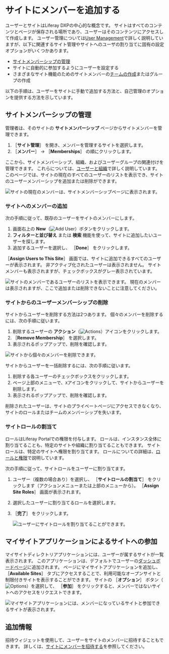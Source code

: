# サイトにメンバーを追加する

ユーザーとサイトはLiferay DXPの中心的な概念です。 サイトはすべてのコンテンツとページが保存される場所であり、ユーザーはそのコンテンツにアクセスして作成します。 ユーザー管理については[User Management](../../../users-and-permissions.md)で詳しく説明していますが、以下に関連するサイト管理やサイトへのユーザの割り当てに固有の設定オプションがいくつかあります。

* [サイトメンバーシップの管理](#managing-site-membership)
* サイトに自動的に参加するようにユーザーを設定する
* さまざまなサイト機能のためのサイトメンバーの[チームの作成](./creating-teams-for-sites.md)またはグループの作成

以下の手順は、ユーザーをサイトに手動で追加する方法と、自己管理のオプションを提供する方法を示しています。

## サイトメンバーシップの管理

管理者は、そのサイトの **サイトメンバーシップ** ページからサイトメンバーを管理できます。

1. ［**サイト管理**］ を開き、メンバーを管理するサイトを選択します。
1. ［**メンバー**］ &rarr; ［**Memberships**］ の順にクリックします。

ここから、サイトメンバーシップ、組織、およびユーザーグループの関連付けを管理できます。 これらについては、[ユーザーと組織](../../../users-and-permissions.md)で詳しく説明しています。 このページでは、サイトの現在のすべてのユーザーのリストを表示でき、サイトのユーザーメンバーシップを追加または削除ができます。

![サイトの現在のメンバーは、サイトメンバーシップページに表示されます。](./adding-members-to-sites/images/01.png)

### サイトへのメンバーの追加

次の手順に従って、既存のユーザーをサイトのメンバーにします。

1. 画面右上の **New**（![Add User](../../../images/icon-add.png)）ボタンをクリックします。
1. **フィルターと並び替え** または **検索** 機能を使って、サイトに追加したいユーザーを探します。
1. 追加するユーザーを選択し、 ［**Done**］ をクリックします。

［**Assign Users to This Site**］ 画面では、サイトに追加できるすべてのユーザーが表示されます。 非アクティブ化されたユーザーは表示されません。 サイトメンバーも表示されますが、チェックボックスがグレー表示されています。

![サイトのメンバーであるユーザーのリストを表示できます。 現在のメンバーは表示されますが、ここで追加または削除できないことに注意してください。](./adding-members-to-sites/images/02.png)

### サイトからのユーザーメンバーシップの削除

サイトからユーザーを削除する方法は2つあります。 個々のメンバーを削除するには、次の手順に従います。

1. 削除するユーザーの **アクション**（![Actions](../../../images/icon-actions.png)）アイコンをクリックします。
2. ［**Remove Membership**］ を選択します。
3. 表示されるポップアップで、削除を確認します。

![サイトから個々のメンバーを削除できます。](./adding-members-to-sites/images/03.png)

サイトからユーザーを一括削除するには、次の手順に従います。

1. 削除する各ユーザーのチェックボックスをクリックします。
1. ページ上部のメニューで、`X`アイコンをクリックして、サイトからユーザーを削除します。
1. 表示されるポップアップで、削除を確認します。

削除されたユーザーは、サイトのプライベートページにアクセスできなくなり、サイトのロールまたはチームのメンバーシップを失います。

### サイトロールの割当て

ロールはLiferay Portalでの権限を付与します。 ロールは、インスタンス全体に割り当てることも、特定のサイトや組織に割り当てることもできます。 サイトロールは、特定のサイトへ権限を割り当てます。 ロールについての詳細は、[ロールと権限](../../../users-and-permissions/roles-and-permissions/understanding-roles-and-permissions.md)で説明しています。

次の手順に従って、サイトロールをユーザーに割り当てます。

1. ユーザー（複数の場合あり）を選択し、 ［**サイトロールの割当て**］ をクリックします（アクションメニューまたは上部のメニューから）。 ［**Assign Site Roles**］ 画面が表示されます。
1. 選択したユーザーに割り当てるロールを選択します。
1. ［**完了**］ をクリックします。

    ![ユーザーにサイトロールを割り当てることができます。](./adding-members-to-sites/images/04.png)

## マイサイトアプリケーションによるサイトへの参加

マイサイトディレクトリアプリケーションには、ユーザーが属するサイトが一覧表示されます。 このアプリケーションは、デフォルトでユーザーの[ダッシュボードページ](../managing-personal-sites.md)に追加されます。 ページにマイサイトアプリケーションを追加し、 ［**Available Sites**］ タブにアクセスすることで、利用可能なオープンサイトと制限付きサイトを表示することができます。 サイトの ［**オプション**］ ボタン（![Options](../../../images/icon-actions.png)）を選択して、 ［**参加**］ をクリックすると、メンバーではないサイトへのアクセスをリクエストできます。

![マイサイトアプリケーションには、メンバーになっているサイトと参加できるサイトが表示されます。](./adding-members-to-sites/images/05.png)

## 追加情報

招待ウィジェットを使用して、ユーザーをサイトのメンバーに招待することもできます。 詳しくは、[サイトにメンバーを招待する](./inviting-members-to-your-site.md)を参照してください。

